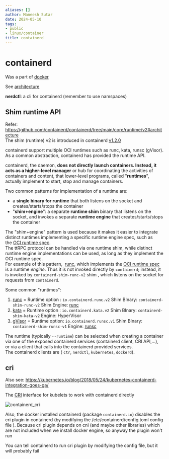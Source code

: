 ```yaml
---
aliases: []
author: Maneesh Sutar
date: 2024-05-10
tags:
- public
- linux/container
title: containerd
---
```


# containerd

Was a part of [docker](docker.md)

See [architecture](https://containerd.io/img/architecture.png)

**nerdctl**: a cli for containerd (remember to use namspaces)

## Shim runtime API

Refer: <https://github.com/containerd/containerd/tree/main/core/runtime/v2#architecture>  
The shim (runtime) v2 is introduced in containerd [v1.2.0](https://github.com/containerd/containerd/releases/tag/v1.2.0)

containerd support multiple OCI runtimes such as runc, kata, runsc (gVisor).  
As a common abstraction, containerd has provided the runtime API.

containerd, the daemon, **does not directly launch containers. Instead, it acts as a higher-level manager** or hub for coordinating the activities of containers and content, that lower-level programs, called "**runtimes**", actually implement to start, stop and manage containers.

Two common patterns for implementation of a runtime are:

* a **single binary for runtime** that both listens on the socket and creates/starts/stops the container
* "**shim+engine**": a separate **runtime shim** binary that listens on the socket, and invokes a separate **runtime engine** that creates/starts/stops the container

The "shim+engine" pattern is used because it makes it easier to integrate distinct runtimes implementing a specific runtime engine spec, such as the [OCI runtime spec](https://github.com/opencontainers/runtime-spec).  
The ttRPC protocol can be handled via one runtime shim, while distinct runtime engine implementations can be used, as long as they implement the OCI runtime spec.  
For example of this pattern,  [runc](https://github.com/opencontainers/runc), which implements the [OCI runtime spec](https://github.com/opencontainers/runtime-spec) is a runtime *engine*. Thus it is not invoked directly by `containerd`; instead, it is invoked by `containerd-shim-runc-v2` shim , which listens on the socket for requests from `containerd`.

Some common "runtimes":

1. [runc](https://github.com/containerd/containerd/tree/main/core/runtime/v2#invoking-runtimes) = Runtime option : `io.containerd.runc.v2`   Shim BInary: `containerd-shim-runc-v2` Shim Engine: [runc](https://github.com/opencontainers/runc)
1. [kata](https://github.com/kata-containers/kata-containers/blob/main/docs/design/architecture/example-command.md) = Runtime option : `io.containerd.kata.v2`   Shim BInary: `containerd-shim-kata-v2` Engine: HyperVisor
1. [gVisor](https://gvisor.dev/docs/user_guide/quick_start/docker/) = Runtime option: `io.containerd.runsc.v1`   Shim BInary:  `containerd-shim-runsc-v1` Engine: [runsc](https://gvisor.dev/docs/)

The runtime (typically `--runtime`) can be selected when creating a container via one of the exposed containerd services (containerd client, CRI API,...), or via a client that calls into the containerd provided services.  
The containerd clients are ( `ctr`, `nerdctl`, `kubernetes`, `dockerd`).

## cri

Also see: <https://kubernetes.io/blog/2018/05/24/kubernetes-containerd-integration-goes-ga/>

The [CRI](kubernetes.md#CRI) interface for kubelets to work with containerd directly

![containerd_cri](Artifacts/containerd_cri.png)

Also, the docker installed containerd (package `containerd.io`) disables the cri plugin  in containerd  (by modifying the /etc/containerd/config.toml config file ). Because cri plugin depends on cni (and maybe other libraries) which are not included when we install docker engine, so anyway the plugin won't run

You can tell containerd to run cri plugin by modifying the config file, but it will probably fail
